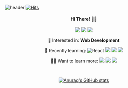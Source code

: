 
![header](https://capsule-render.vercel.app/api?type=waving&color=04188A&height=150&section=header&text=jerimo&fontColor=E1DBF4&fontSize=90&animation=twinkling)
[![Hits](https://hits.seeyoufarm.com/api/count/incr/badge.svg?url=https://github.com/jerimo&count_bg=%236C59EF&title_bg=%23500EE9&icon=&icon_color=%23E7E7E7&title=%F0%9F%9A%80+hits+++&edge_flat=false)](https://hits.seeyoufarm.com)
<div align='center'>
  <h4> Hi There! 🙋‍♀️</h4>
  
  
  
  <a href="https://jerimo.github.io/" target="_blank"><img src="https://img.shields.io/badge/Blog-181717?style=flat-square&logo=Github&logoColor=white"/></a>
  <a href="mailto:bion239@naver.com" target="_blank"><img src="https://img.shields.io/badge/Mail-03C75A?style=flat-square&logo=Naver&logoColor=white"/></a>
  <a href="https://www.miricanvas.com/v/1h7y90" target="_blank"><img src="https://img.shields.io/badge/Portfolio-668cff?style=flat-square&logo=Imgur&logoColor=white"/></a>

👾 Interested in: **Web Development**
  
🚀 Recently learning: 
  <img alt="React" src="https://img.shields.io/badge/-React-45b8d8?style=flat-square&logo=react&logoColor=white" />
  <a href="https://jerimo.github.io/" target="_blank"><img src="https://img.shields.io/badge/Vue.js-4FC08D?style=flat-square&logo=Vue.js&logoColor=white"/></a>
  <a href="https://jerimo.github.io/" target="_blank"><img src="https://img.shields.io/badge/Django-092E20?style=flat-square&logo=Django&logoColor=white"/></a>
  <a href="https://jerimo.github.io/" target="_blank"><img src="https://img.shields.io/badge/Jupyter-F37626?style=flat-square&logo=Jupyter&logoColor=white"/></a>
  
👩‍💻 Want to learn more: 
  <a href="https://jerimo.github.io/" target="_blank"><img src="https://img.shields.io/badge/TypeScript-3178C6?style=flat-square&logo=TypeScript&logoColor=white"/></a>
  <a href="https://jerimo.github.io/" target="_blank"><img src="https://img.shields.io/badge/Redux-764ABC?style=flat-square&logo=Redux&logoColor=white"/></a>
  <a href="https://jerimo.github.io/" target="_blank"><img src="https://img.shields.io/badge/Express-000000?style=flat-square&logo=Express&logoColor=white"/></a>


  
  
  
  <br />
  
  
  <!--
 <h4>기술 스택</h4>
  <a href="#"><img src="https://img.shields.io/badge/React-61DAFB?style=flat&logo=React&logoColor=black"/></a>
  <a href="#"><img src="https://img.shields.io/badge/Vue.js-4FC08D?style=flat&logo=vue-dot-js&logoColor=white"/></a>
  <a href="#"><img src="https://img.shields.io/badge/JavaScript-F7DF1E?style=flat&logo=JavaScript&logoColor=black"/></a>
  <a href="#"><img src="https://img.shields.io/badge/CSS-1572B6?style=flat&logo=CSS3&logoColor=white"/></a>
  <a href="#"><img src="https://img.shields.io/badge/Netlify-00C7B7?style=flat&logo=Netlify&logoColor=white"/></a>
  <a href="#"><img src="https://img.shields.io/badge/MySQL-4479A1?style=flat&logo=MySQL&logoColor=white"/></a>
  <br />
  <a href="#"><img src="https://img.shields.io/badge/C++-00599C?style=flat&logo=c%2B%2B&logoColor=white"/></a>
  <a href="#"><img src="https://img.shields.io/badge/Python-3766AB?style=flat&logo=Python&logoColor=white"/></a>
  <a href="#"><img src="https://img.shields.io/badge/Git-F05032?style=flat&logo=Git&logoColor=white"/></a>
  <a href="#"><img src="https://img.shields.io/badge/SkLearn-F7931E?style=flat&logo=scikit-learn&logoColor=white"/></a>
  <br /><br /> -->
  
  [![Anurag's GitHub stats](https://github-readme-stats.vercel.app/api?username=jerimo&count_private=true&show_icons=true&theme=material-palenight)
](https://github.com/anuraghazra/github-readme-stats)
 
<div>
